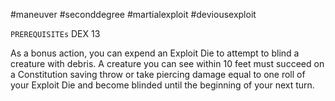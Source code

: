#maneuver #seconddegree #martialexploit #deviousexploit 

`PREREQUISITEs`
DEX 13

As a bonus action, you can expend an Exploit Die to attempt to blind a creature with debris. A creature you can see within 10 feet must succeed on a Constitution saving throw or take piercing damage equal to one roll of your Exploit Die and become blinded until the beginning of your next turn.